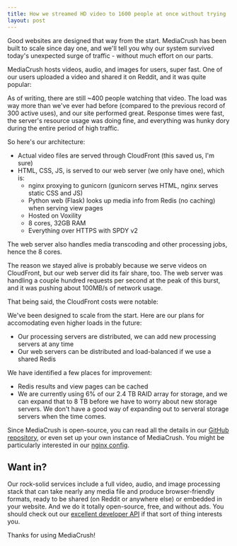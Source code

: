 ```yaml
---
title: How we streamed HD video to 1600 people at once without trying
layout: post
---
```


Good websites are designed that way from the start. MediaCrush has been
built to scale since day one, and we'll tell you why our system survived
today's unexpected surge of traffic - without much effort on our parts.

MediaCrush hosts videos, audio, and images for users, super fast. One of
our users uploaded a video and shared it on Reddit, and it was quite
popular:

<div class="mediacrush" data-media="DeIQDSVYPW3X"></div>

As of writing, there are still ~400 people watching that video. The load
was way more than we've ever had before (compared to the previous record of
300 active uses), and our site performed great. Response times were fast,
the server's resource usage was doing fine, and everything was hunky dory
during the entire period of high traffic.

So here's our architecture:

* Actual video files are served through CloudFront (this saved us, I'm sure)
* HTML, CSS, JS, is served to our web server (we only have one), which is:
  * nginx proxying to gunicorn (gunicorn serves HTML, nginx serves static CSS and JS)
  * Python web (Flask) looks up media info from Redis (no caching) when serving view pages
  * Hosted on Voxility
  * 8 cores, 32GB RAM
  * Everything over HTTPS with SPDY v2

The web server also handles media transcoding and other processing
jobs, hence the 8 cores.

The reason we stayed alive is probably because we serve videos on
CloudFront, but our web server did its fair share, too. The web
server was handling a couple hundred requests per second at the peak
of this burst, and it was pushing about 100MB/s of network usage.

That being said, the CloudFront costs were notable:

<div class="mediacrush" data-media="O9KoA7HNo8F7"></div>

We've been designed to scale from the start. Here are our plans for
accomodating even higher loads in the future:

* Our processing servers are distributed, we can add new processing
  servers at any time
* Our web servers can be distributed and load-balanced if we use a shared Redis

We have identified a few places for improvement:

* Redis results and view pages can be cached
* We are currently using 6% of our 2.4 TB RAID array for storage,
  and we can expand that to 8 TB before we have to worry about new
  storage servers. We don't have a good way of expanding out to
  serveral storage servers when the time comes.

Since MediaCrush is open-source, you can read all the details in
our [GitHub repository](https://github.com/MediaCrush/MediaCrush),
or even set up your own instance of MediaCrush. You might be
particularly interested in our
[nginx config](https://github.com/MediaCrush/MediaCrush/blob/master/config/nginx.conf).

## Want in?

Our rock-solid services include a full
video, audio, and image processing stack that can take nearly
any media file and produce browser-friendly formats, ready to
be shared (on Reddit or anywhere else) or embedded in your
website. And we do it totally open-source, free, and without
ads. You should check out our
[excellent developer API](https://mediacru.sh/docs) if that
sort of thing interests you.

Thanks for using MediaCrush!
